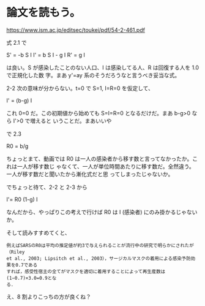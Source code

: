 # 論文を読もう。

https://www.ism.ac.jp/editsec/toukei/pdf/54-2-461.pdf

式 2.1 で

S' = -b S I
I' = b S I - g I
R' = g I

は良い。S が感染したことのない人口、I は感染してる人、R は回復する人を 1.0 で正規化した数
字。まあ y'=ay 系のそうだろうなと言うべき妥当な式。

2-2 次の意味が分からない。t=0 で S=1, I=R=0 を仮定して、

I' = (b-g) I

これ 0=0 だ。この初期値から始めても S=I=R=0 となるだけだ。まあ b-g>0 なら I'>0 で増えると
いうことだ。まあいいや

で 2.3 

R0 = b/g 

ちょっとまて、動画では R0 は一人の感染者から移す数と言ってなかったか。これは一人が移す数じ
ゃなくて、一人が単位時間あたりに移す数だ。全然違う。一人が移す数だと聞いたから漸化式だと思
ってしまったじゃないか。

でちょっと待て、2-2 と 2-3 から 

I'= R0 (1-g) I

なんだから、やっぱりこの考えで行けば R0 は I (感染者) にのみ掛かるじゃないか。

そして読みすすめてくと、

```
例えばSARSのR0は平均の推定値が約3で与えられることが流行中の研究で明らかにされたが（Riley
et al., 2003; Lipsitch et al., 2003），サージカルマスクの着用による感染予防効果を0.7である
すれば，感受性宿主の全てがマスクを適切に着用することによって再生産数は(1−0.7)×3.0=0.9とな
る．
```

え、8 割よりこっちの方が良くね？

